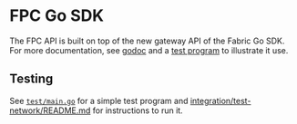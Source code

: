 # FPC Go SDK

The FPC API is built on top of the new gateway API of the Fabric Go SDK.
For more documentation, see [godoc](https://pkg.go.dev/github.com/hyperledger-labs/fabric-private-chaincode/client_sdk/go/fpc)
and a [test program](./test/main.go) to illustrate it use.
<!-- TODO: replace above reference to test program with hello world example once done ...-->


## Testing
See [`test/main.go`](./test/main.go) for a simple test program and
[integration/test-network/README.md](../../integration/test-network/README.md)
for instructions to run it.
